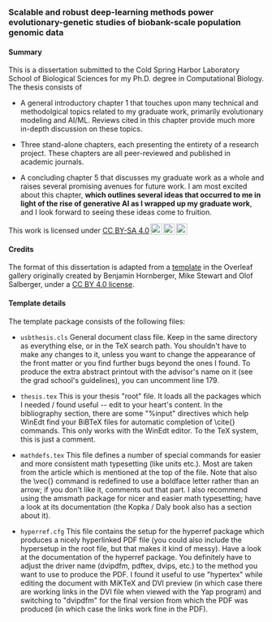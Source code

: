 ### Scalable and robust deep-learning methods power evolutionary-genetic studies of biobank-scale population genomic data

#### Summary

This is a dissertation submitted to the Cold Spring Harbor Laboratory School of Biological Sciences for my Ph.D. degree in Computational Biology. The thesis consists of

* A general introductory chapter 1 that touches upon many technical and methodolgical topics related to my graduate work, primarily evolutionary modeling and AI/ML. Reviews cited in this chapter provide much more in-depth discussion on these topics.

* Three stand-alone chapters, each presenting the entirety of a research project. These chapters are all peer-reviewed and published in academic journals.

* A concluding chapter 5 that discusses my graduate work as a whole and raises several promising avenues for future work. I am most excited about this chapter, __which outlines several ideas that occurred to me in light of the rise of generative AI as I wrapped up my graduate work__, and I look forward to seeing these ideas come to fruition.

<p xmlns:cc="http://creativecommons.org/ns#" >This work is licensed under <a href="http://creativecommons.org/licenses/by-sa/4.0/?ref=chooser-v1" target="_blank" rel="license noopener noreferrer" style="display:inline-block;">CC BY-SA 4.0<img style="height:22px!important;margin-left:3px;vertical-align:text-bottom;" src="https://mirrors.creativecommons.org/presskit/icons/cc.svg?ref=chooser-v1"><img style="height:22px!important;margin-left:3px;vertical-align:text-bottom;" src="https://mirrors.creativecommons.org/presskit/icons/by.svg?ref=chooser-v1"><img style="height:22px!important;margin-left:3px;vertical-align:text-bottom;" src="https://mirrors.creativecommons.org/presskit/icons/sa.svg?ref=chooser-v1"></a></p>

#### Credits

The format of this dissertation is adapted from a [template](https://www.overleaf.com/latex/templates/stony-brook-physics-phd-thesis-template/mbvckkwhfntf) in the Overleaf gallery originally created by Benjamin Hornberger, Mike Stewart and Olof Salberger, under a [CC BY 4.0 license](https://creativecommons.org/licenses/by/4.0/).

#### Template details

The template package consists of the following files:

* `usbthesis.cls`
General document class file. Keep in the same directory as
everything else, or in the TeX search path. You shouldn't have to
make any changes to it, unless you want to change the appearance of
the front matter or you find further bugs beyond the ones I found.
To produce the extra abstract printout with the advisor's name on it (see the grad school's guidelines), you can uncomment line 179.

* `thesis.tex`
This is your thesis "root" file. It loads all the packages which I
needed / found useful -- edit to your heart's content. In the
bibliography section, there are some "%input" directives which help
WinEdt find your BiBTeX files for automatic completion of \cite{}
commands. This only works with the WinEdt editor. To the TeX system, this is just a comment.

* `mathdefs.tex`
This file defines a number of special commands for easier and more
consistent math typesetting (like units etc.). Most are taken from
the article which is mentioned at the top of the file. Note that
also the \vec{} command is redefined to use a boldface letter rather
than an arrow; if you don't like it, comments out that part. I also
recommend using the amsmath package for nicer and easier math
typesetting; have a look at its documentation (the Kopka / Daly book
also has a section about it).

* `hyperref.cfg`
This file contains the setup for the hyperref package which produces
a nicely hyperlinked PDF file (you could also include the hypersetup
in the root file, but that makes it kind of messy). Have a look at
the documentation of the hyperref package. You definitely have to
adjust the driver name (dvipdfm, pdftex, dvips, etc.) to the method
you want to use to produce the PDF. I found it useful to use
"hypertex" while editing the document with MiKTeX and DVI preview
(in which case there are working links in the DVI file when viewed
with the Yap program) and switching to "dvipdfm" for the final
version from which the PDF was produced (in which case the links
work fine in the PDF).